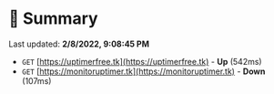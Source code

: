 # 📖 Summary
Last updated: **2/8/2022, 9:08:45 PM**

- `GET` [https://uptimerfree.tk](https://uptimerfree.tk) - **Up** (542ms)
- `GET` [https://monitoruptimer.tk](https://monitoruptimer.tk) - **Down** (107ms)
